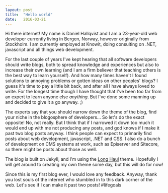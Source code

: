 ```yaml
---
layout: post
title:  "Hello world"
date:   2016-03-21
---
```


Hi there internet! My name is Daniel Hallqvist and I am a 23-year-old web developer currently living in Bergen, Norway, however originally from Stockholm. I am currently employed at Knowit, doing consulting on .NET, javascript and all things web development.

For the last couple of years I've kept hearing that all software developers should write blogs, both to spread knowledge and experiences but also to increase their own learning (and I am a firm believer that teaching others is the best way to learn yourself). And how many times haven't I found solutions to annoying problems or gotten ideas on other peoples' blogs? I guess it's time to pay a little bit back, and after all I have always loved to write. For the longest time though I have thought that I've been too far from an expert to learn anyone else _anything_. But  I've done some manning up and decided to give it a go anyway. ;)

The experts say that you should narrow down the theme of the blog, find your niche in the blogosphere of developers... So let's do the exact opposite! No, not really. But I think that if I narrowed it down too much it would end up with me not producing any posts, and god knows if I make it past two blog posts anyway. I think people can expect to primarily find posts about web development, javascript, .NET and CSS. I also do a bunch of development on CMS systems at work, such as Episerver and Sitecore, so there might be posts about those as well.

The blog is built on Jekyll, and I'm using the [Long Haul](https://github.com/brianmaierjr/long-haul) theme. Hopefully I will get around to creating my own theme some day, but this will do for now!

Since this is my first blog ever, I would love any feedback. Anyway, thank you lost souls of the internet who stumbled in to this dark corner of the web. Let's see if I can make it past two posts! #lifegoals
